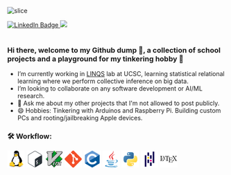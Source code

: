 ![slice](https://capsule-render.vercel.app/api?type=slice&color=00ff00&height=200&text=Thach&fontAlign=70&rotate=13&fontAlignY=25&descAlign=70.&descAlignY=44)

<div id="badges">
  <a href="https://www.linkedin.com/in/thachandrew/">
    <img src="https://img.shields.io/badge/LinkedIn-blue?style=for-the-badge&logo=linkedin&logoColor=white" alt="LinkedIn Badge"/>
  </a>
  <a href="https://engineering.ucsc.edu/people/anthach">
    <img src="https://img.shields.io/badge/UCSC-Baskin%20Engineering-yellow"/>
  </a>
</div>
<img src="https://komarev.com/ghpvc/?username=ThachAndrew&style=flat-square&color=blue" alt=""/>

### Hi there, welcome to my Github dump 💩, a collection of school projects and a playground for my tinkering hobby 🤖


- I’m currently working in [LINQS](https://linqs.soe.ucsc.edu/) lab at UCSC, learning statistical relational learning where we perform collective inference on big data.  
- I’m looking to collaborate on any software development or AI/ML research.  
- 💬 Ask me about my other projects that I'm not allowed to post publicly.  
- 😄 Hobbies: Tinkering with Arduinos and Raspberry Pi.  Building custom PCs and rooting/jailbreaking Apple devices.  

### :hammer_and_wrench: Workflow:

<div>
  <img src='https://github.com/devicons/devicon/blob/master/icons/linux/linux-original.svg' width="40" height="40">
  <img src='https://github.com/devicons/devicon/blob/master/icons/bash/bash-original.svg' width="40" height="40">
  <img src='https://github.com/devicons/devicon/blob/master/icons/vim/vim-original.svg' width="40" height="40">
  <img src='https://github.com/devicons/devicon/blob/master/icons/git/git-original.svg' width="40" height="40">
  <img src='https://github.com/devicons/devicon/blob/master/icons/c/c-original.svg' width="40" height="40">
  <img src='https://github.com/devicons/devicon/blob/master/icons/java/java-original.svg' width="40" height="40">
  <img src='https://github.com/devicons/devicon/blob/master/icons/python/python-original.svg' width="40" height="40">
  <img src='https://github.com/devicons/devicon/blob/master/icons/pandas/pandas-original.svg' width="40" height="40">
  <img src='https://github.com/devicons/devicon/blob/master/icons/latex/latex-original.svg' width="40" height="40">
</div>

